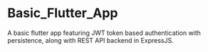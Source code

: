 # Basic_Flutter_App
A basic flutter app featuring JWT token based authentication with persistence, along with REST API backend in ExpressJS.

